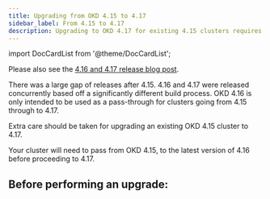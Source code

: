 ```yaml
---
title: Upgrading from OKD 4.15 to 4.17
sidebar_label: From 4.15 to 4.17
description: Upgrading to OKD 4.17 for existing 4.15 clusters requires special attention and passing through 4.16.
---
```


import DocCardList from '@theme/DocCardList';

Please also see the [4.16 and 4.17 release blog post](/blog/2024/12/05/okd-4-16-and-4-17-release).

There was a large gap of releases after 4.15. 4.16 and 4.17 were released concurrently based off a significantly different build process. OKD 4.16 is only intended to be used as a pass-through for clusters going from 4.15 through to 4.17.

Extra care should be taken for upgrading an existing OKD 4.15 cluster to 4.17.

Your cluster will need to pass from OKD 4.15, to the latest version of 4.16 before proceeding to 4.17.

Before performing an upgrade:
- 


<DocCardList />

